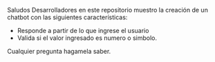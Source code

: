 Saludos Desarrolladores en este repositorio muestro la creación de un chatbot  con las siguientes características:
* Responde a partir de lo que ingrese el usuario
* Valida si el valor ingresado es numero o simbolo.

Cualquier pregunta hagamela saber.


